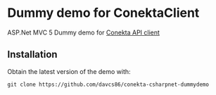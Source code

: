 # Dummy demo for ConektaClient

ASP.Net MVC 5 Dummy demo for [Conekta API client](https://github.com/davcs86/conekta-csharpnet)

## Installation

Obtain the latest version of the demo with:

    git clone https://github.com/davcs86/conekta-csharpnet-dummydemo

